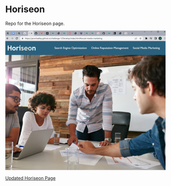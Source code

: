 # Horiseon

Repo for the Horiseon page.

![Current Page View](Develop/assets/images/2022-05-30%2021_29_13-Horiseon.png)

[Updated Horiseon Page](https://jaronhadley.github.io/challenge-1/index.html)